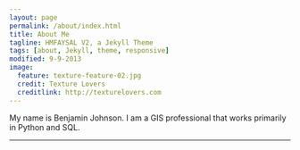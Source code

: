 ```yaml
---
layout: page
permalink: /about/index.html
title: About Me
tagline: HMFAYSAL V2, a Jekyll Theme
tags: [about, Jekyll, theme, responsive]
modified: 9-9-2013
image:
  feature: texture-feature-02.jpg
  credit: Texture Lovers
  creditlink: http://texturelovers.com
---
```


My name is Benjamin Johnson. I am a GIS professional that works primarily in Python and SQL. 

---
